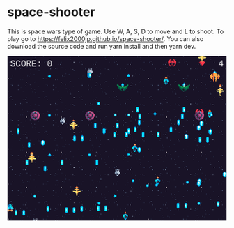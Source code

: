 # space-shooter
This is space wars type of game. Use W, A, S, D to move and L to shoot. 
To play go to https://felix2000jp.github.io/space-shooter/.
You can also download the source code and run yarn install and then yarn dev.

![screenshot](https://github.com/felix2000jp/space-shooter/blob/main/public/space-shooter-cover.png)
